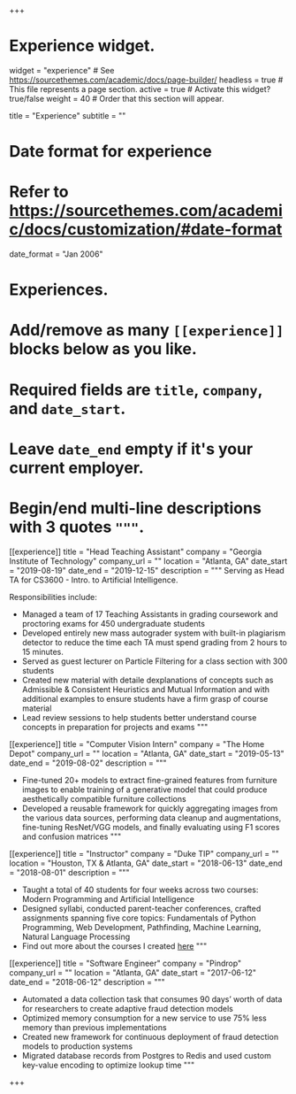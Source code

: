 +++
# Experience widget.
widget = "experience"  # See https://sourcethemes.com/academic/docs/page-builder/
headless = true  # This file represents a page section.
active = true  # Activate this widget? true/false
weight = 40  # Order that this section will appear.

title = "Experience"
subtitle = ""

# Date format for experience
#   Refer to https://sourcethemes.com/academic/docs/customization/#date-format
date_format = "Jan 2006"

# Experiences.
#   Add/remove as many `[[experience]]` blocks below as you like.
#   Required fields are `title`, `company`, and `date_start`.
#   Leave `date_end` empty if it's your current employer.
#   Begin/end multi-line descriptions with 3 quotes `"""`.

[[experience]]
  title = "Head Teaching Assistant"
  company = "Georgia Institute of Technology"
  company_url = ""
  location = "Atlanta, GA"
  date_start = "2019-08-19"
  date_end = "2019-12-15"
  description = """
  Serving as Head TA for CS3600 - Intro. to Artificial Intelligence.

  Responsibilities include:

  * Managed a team of 17 Teaching Assistants in grading coursework and proctoring exams for 450 undergraduate students
  * Developed entirely new mass autograder system with built-in plagiarism detector to reduce the time each TA must spend grading from 2 hours to 15 minutes.
  * Served as guest lecturer on Particle Filtering for a class section with 300 students
  * Created new material with detaile dexplanations of concepts such as Admissible & Consistent Heuristics and Mutual Information and with additional examples to ensure students have a firm grasp of course material
  * Lead review sessions to help students better understand course concepts in preparation for projects and exams
  """


[[experience]]
  title = "Computer Vision Intern"
  company = "The Home Depot"
  company_url = ""
  location = "Atlanta, GA"
  date_start = "2019-05-13"
  date_end = "2019-08-02"
  description = """
  * Fine-tuned 20+ models to extract fine-grained features from furniture images to enable training of a generative model that could produce aesthetically compatible furniture collections
  * Developed a reusable framework for quickly aggregating images from the various data sources, performing data cleanup and augmentations, fine-tuning ResNet/VGG models, and finally evaluating using F1 scores and confusion matrices
  """

[[experience]]
  title = "Instructor"
  company = "Duke TIP"
  company_url = ""
  location = "Houston, TX & Atlanta, GA"
  date_start = "2018-06-13"
  date_end = "2018-08-01"
  description = """
  * Taught a total of 40 students for four weeks across two courses: Modern Programming and Artificial Intelligence
  * Designed syllabi, conducted parent-teacher conferences, crafted assignments spanning five core topics: Fundamentals of Python Programming, Web Development, Pathfinding, Machine Learning, Natural Language Processing
  * Find out more about the courses I created [here](/teaching/tip/)
  """

[[experience]]
  title = "Software Engineer"
  company = "Pindrop"
  company_url = ""
  location = "Atlanta, GA"
  date_start = "2017-06-12"
  date_end = "2018-06-12"
  description = """
  * Automated a data collection task that consumes 90 days’ worth of data for researchers to create adaptive fraud detection models
  * Optimized memory consumption for a new service to use 75% less memory than previous implementations
  * Created new framework for continuous deployment of fraud detection models to production systems
  * Migrated database records from Postgres to Redis and used custom key-value encoding to optimize lookup time
  """

+++
